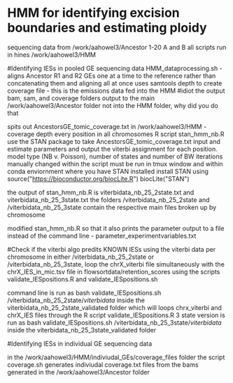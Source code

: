 # HMM for identifying excision boundaries and estimating ploidy

sequencing data from /work/aahowel3/Ancestor 1-20 A and B 
all scripts run in hines /work/aahowel3/HMM

#Identifying IESs in pooled GE sequencing data 
HMM_dataprocessing.sh - aligns Ancestor R1 and R2 GEs one at a time to the reference rather than concatenating them and aligning all at once
uses samtools depth to create coverage file - this is the emissions data fed into the HMM
#idiot the output bam, sam, and coverage folders output to the main /work/aahowel3/Ancestor folder not into the HMM folder, why did you do that 

spits out AncestorsGE_tomic_coverage.txt in /work/aahowel3/HMM - coverage depth every position in all chromosomes 
R script stan_hmm_nb.R use the STAN package to take AncestorsGE_tomic_coverage.txt input and estimate parameters and output the viterbi assignment for each position. 
model type (NB v. Poisson), number of states and number of BW iterations manually changed within the script 
must be run in tmux window and within conda enviornment where you have STAN installed 
install STAN using 
source("https://bioconductor.org/biocLite.R")
biocLite("STAN")

the output of stan_hmm_nb.R is viterbidata_nb_25_2state.txt and viterbidata_nb_25_3state.txt 
the folders /viterbidata_nb_25_2state and /viterbidata_nb_25_3state contain the respective main files broken up by chromosome 

modified stan_hmm_nb.R so that it also prints the parameter output to a file instead of the command line - parameter_experimentvariables.txt

#Check if the viterbi algo predits KNOWN IESs 
using the viterbi data per chromosome in either /viterbidata_nb_25_2state or /viterbidata_nb_25_3state, loop the chrX_viterbi file simultaneously with the chrX_IES_in_mic.tsv file in flowsortdata/retention_scores using the scripts validate_IESpositions.R and validate_IESpositions.sh 

command line is run as bash validate_IESpositions.sh /viterbidata_nb_25_2state/*viterbidata* inside the viterbidata_nb_25_2state_validated folder which will loops chrx_viterbi and chrX_IES files through the R script validate_IESpositions.R
3 state version is run as bash validate_IESpositions.sh /viterbidata_nb_25_3state/*viterbidata* inside the viterbidata_nb_25_3state_validated folder

#Identifying IESs in individual GE sequencing data 

in the /work/aahowel3/HMM/indiviudal_GEs/coverage_files folder the script coverage.sh generates indiviudal coverage.txt files from the bams generated in the /work/aahowel3/Ancestor folder 
